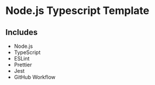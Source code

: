 # Node.js Typescript Template

## Includes

- Node.js
- TypeScript
- ESLint
- Prettier
- Jest
- GitHub Workflow
